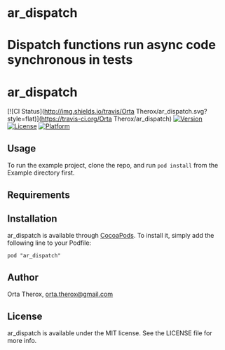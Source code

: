 ar_dispatch
===========

Dispatch functions run async code synchronous in tests
=======
# ar_dispatch

[![CI Status](http://img.shields.io/travis/Orta Therox/ar_dispatch.svg?style=flat)](https://travis-ci.org/Orta Therox/ar_dispatch)
[![Version](https://img.shields.io/cocoapods/v/ar_dispatch.svg?style=flat)](http://cocoadocs.org/docsets/ar_dispatch)
[![License](https://img.shields.io/cocoapods/l/ar_dispatch.svg?style=flat)](http://cocoadocs.org/docsets/ar_dispatch)
[![Platform](https://img.shields.io/cocoapods/p/ar_dispatch.svg?style=flat)](http://cocoadocs.org/docsets/ar_dispatch)

## Usage

To run the example project, clone the repo, and run `pod install` from the Example directory first.

## Requirements

## Installation

ar_dispatch is available through [CocoaPods](http://cocoapods.org). To install
it, simply add the following line to your Podfile:

    pod "ar_dispatch"

## Author

Orta Therox, orta.therox@gmail.com

## License

ar_dispatch is available under the MIT license. See the LICENSE file for more info.
